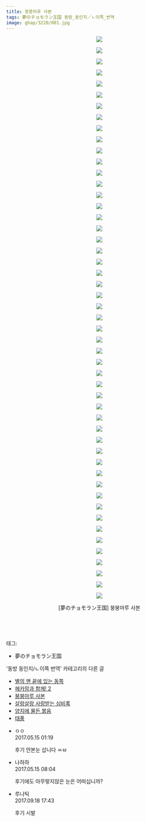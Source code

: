 ```yaml
---
title: 붕붕마루 사본
tags: 夢のチョモラン王国 동방_동인지／ㄴ이쪽_번역
image: ghap/3220/001.jpg
---
```

<div class="article">
<p style="text-align: center; clear: none; float: none;"><img src="{{ site.nasurl }}/ghap/3220/001.jpg"/></p>
<p style="text-align: center; clear: none; float: none;"><img src="{{ site.nasurl }}/ghap/3220/002.jpg"/></p>
<p style="text-align: center; clear: none; float: none;"><img src="{{ site.nasurl }}/ghap/3220/003.jpg"/></p>
<p style="text-align: center; clear: none; float: none;"><img src="{{ site.nasurl }}/ghap/3220/004.jpg"/></p>
<p style="text-align: center; clear: none; float: none;"><img src="{{ site.nasurl }}/ghap/3220/005.jpg"/></p>
<p style="text-align: center; clear: none; float: none;"><img src="{{ site.nasurl }}/ghap/3220/006.jpg"/></p>
<p style="text-align: center; clear: none; float: none;"><img src="{{ site.nasurl }}/ghap/3220/007.jpg"/></p>
<p style="text-align: center; clear: none; float: none;"><img src="{{ site.nasurl }}/ghap/3220/008.jpg"/></p>
<p style="text-align: center; clear: none; float: none;"><img src="{{ site.nasurl }}/ghap/3220/009.jpg"/></p>
<p style="text-align: center; clear: none; float: none;"><img src="{{ site.nasurl }}/ghap/3220/010.jpg"/></p>
<p style="text-align: center; clear: none; float: none;"><img src="{{ site.nasurl }}/ghap/3220/011.jpg"/></p>
<p style="text-align: center; clear: none; float: none;"><img src="{{ site.nasurl }}/ghap/3220/012.jpg"/></p>
<p style="text-align: center; clear: none; float: none;"><img src="{{ site.nasurl }}/ghap/3220/013.jpg"/></p>
<p style="text-align: center; clear: none; float: none;"><img src="{{ site.nasurl }}/ghap/3220/014.jpg"/></p>
<p style="text-align: center; clear: none; float: none;"><img src="{{ site.nasurl }}/ghap/3220/015.jpg"/></p>
<p style="text-align: center; clear: none; float: none;"><img src="{{ site.nasurl }}/ghap/3220/016.jpg"/></p>
<p style="text-align: center; clear: none; float: none;"><img src="{{ site.nasurl }}/ghap/3220/017.jpg"/></p>
<p style="text-align: center; clear: none; float: none;"><img src="{{ site.nasurl }}/ghap/3220/018.jpg"/></p>
<p style="text-align: center; clear: none; float: none;"><img src="{{ site.nasurl }}/ghap/3220/019.jpg"/></p>
<p style="text-align: center; clear: none; float: none;"><img src="{{ site.nasurl }}/ghap/3220/020.jpg"/></p>
<p style="text-align: center; clear: none; float: none;"><img src="{{ site.nasurl }}/ghap/3220/021.jpg"/></p>
<p style="text-align: center; clear: none; float: none;"><img src="{{ site.nasurl }}/ghap/3220/022.jpg"/></p>
<p style="text-align: center; clear: none; float: none;"><img src="{{ site.nasurl }}/ghap/3220/023.jpg"/></p>
<p style="text-align: center; clear: none; float: none;"><img src="{{ site.nasurl }}/ghap/3220/024.jpg"/></p>
<p style="text-align: center; clear: none; float: none;"><img src="{{ site.nasurl }}/ghap/3220/025.jpg"/></p>
<p style="text-align: center; clear: none; float: none;"><img src="{{ site.nasurl }}/ghap/3220/026.jpg"/></p>
<p style="text-align: center; clear: none; float: none;"><img src="{{ site.nasurl }}/ghap/3220/027.jpg"/></p>
<p style="text-align: center; clear: none; float: none;"><img src="{{ site.nasurl }}/ghap/3220/028.jpg"/></p>
<p style="text-align: center; clear: none; float: none;"><img src="{{ site.nasurl }}/ghap/3220/029.jpg"/></p>
<p style="text-align: center; clear: none; float: none;"><img src="{{ site.nasurl }}/ghap/3220/030.jpg"/></p>
<p style="text-align: center; clear: none; float: none;"><img src="{{ site.nasurl }}/ghap/3220/031.jpg"/></p>
<p style="text-align: center; clear: none; float: none;"><img src="{{ site.nasurl }}/ghap/3220/032.jpg"/></p>
<p style="text-align: center; clear: none; float: none;"><img src="{{ site.nasurl }}/ghap/3220/033.jpg"/></p>
<p style="text-align: center; clear: none; float: none;"><img src="{{ site.nasurl }}/ghap/3220/034.jpg"/></p>
<p style="text-align: center; clear: none; float: none;"><img src="{{ site.nasurl }}/ghap/3220/035.jpg"/></p>
<p style="text-align: center; clear: none; float: none;"><img src="{{ site.nasurl }}/ghap/3220/036.jpg"/></p>
<p style="text-align: center; clear: none; float: none;"><img src="{{ site.nasurl }}/ghap/3220/037.jpg"/></p>
<p style="text-align: center; clear: none; float: none;"><img src="{{ site.nasurl }}/ghap/3220/038.jpg"/></p>
<p style="text-align: center; clear: none; float: none;"><img src="{{ site.nasurl }}/ghap/3220/039.jpg"/></p>
<p style="text-align: center; clear: none; float: none;"><img src="{{ site.nasurl }}/ghap/3220/040.jpg"/></p>
<p style="text-align: center; clear: none; float: none;"><img src="{{ site.nasurl }}/ghap/3220/041.jpg"/></p>
<p style="text-align: center; clear: none; float: none;"><img src="{{ site.nasurl }}/ghap/3220/042.jpg"/></p>
<p style="text-align: center; clear: none; float: none;"><img src="{{ site.nasurl }}/ghap/3220/043.jpg"/></p>
<p style="text-align: center; clear: none; float: none;"><img src="{{ site.nasurl }}/ghap/3220/044.jpg"/></p>
<p style="text-align: center; clear: none; float: none;"><img src="{{ site.nasurl }}/ghap/3220/045.jpg"/></p>
<p style="text-align: center; clear: none; float: none;"><img src="{{ site.nasurl }}/ghap/3220/046.jpg"/></p>
<p style="text-align: center; clear: none; float: none;"><img src="{{ site.nasurl }}/ghap/3220/047.jpg"/></p>
<p style="text-align: center; clear: none; float: none;"><img src="{{ site.nasurl }}/ghap/3220/048.jpg"/></p>
<p style="text-align: center; clear: none; float: none;"><img src="{{ site.nasurl }}/ghap/3220/049.jpg"/></p>
<p style="text-align: center; clear: none; float: none;"><img src="{{ site.nasurl }}/ghap/3220/050.jpg"/></p>
<p style="text-align: center; clear: none; float: none;"><img src="{{ site.nasurl }}/ghap/3220/051.jpg"/></p>
<p style="text-align: center; clear: none; float: none;">[夢のチョモラン王国] 붕붕마루 사본</p>
<p style="text-align: center; clear: none; float: none;"><br/></p>
<p><br/></p>
</div><div class="tagTrail">
<p>태그: </p>
<ul>
<li>夢のチョモラン王国</li>
</ul>
</div><div class="another">
<p>'동방 동인지/ㄴ이쪽 번역' 카테고리의 다른 글</p>
<ul>
<li><a href="/2017-05-12-ghap_3232">별의 맨 끝에 있는 동쪽</a></li>
<li><a href="/2017-05-09-ghap_3221">헤카맘과 함께! 2</a></li>
<li><a href="/2017-05-08-ghap_3220">붕붕마루 사본</a></li>
<li><a href="/2017-05-05-ghap_3219">살랑살랑 사랑받는 심비록</a></li>
<li><a href="/2017-05-02-ghap_3218">양지에 물든 붉음</a></li>
<li><a href="/2017-04-30-ghap_3217">태풍</a></li>
</ul>
</div><div class="cb_module cb_fluid">
<div class="cb_wrt cb_profile">
<div class="comment">
<ul>
<li class="cb_thumb_off" id="comment14989104">
<div class="cb_comment_area">
<div class="cb_info_area">
<div class="cb_section">
<span class="cb_nick_name">ㅇㅇ</span>
</div>
<div class="cb_section">
<span class="cb_date">2017.05.15 01:19 </span>
</div>
</div>
<div class="cb_dsc_comment">
<p class="cb_dsc">
											후기 안본눈 삽니다 ㅆㅂ
										</p>
</div>
</div></li>
<li class="cb_thumb_off" id="comment14989362">
<div class="cb_comment_area">
<div class="cb_info_area">
<div class="cb_section">
<span class="cb_nick_name">나하하</span>
</div>
<div class="cb_section">
<span class="cb_date">2017.05.15 08:04 </span>
</div>
</div>
<div class="cb_dsc_comment">
<p class="cb_dsc">
											후기에도 아무렇지않은 눈은 어떠십니까?
										</p>
</div>
</div></li>
<li class="cb_thumb_off" id="comment15085488">
<div class="cb_comment_area">
<div class="cb_info_area">
<div class="cb_section">
<span class="cb_nick_name">루나틱</span>
</div>
<div class="cb_section">
<span class="cb_date">2017.09.18 17:43 </span>
</div>
</div>
<div class="cb_dsc_comment">
<p class="cb_dsc">
											후기 시발
										</p>
</div>
</div></li>
</ul>
</div>
</div><!-- commentList close -->
</div>